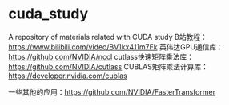# cuda_study
A repository of materials related with CUDA study
B站教程：https://www.bilibili.com/video/BV1kx411m7Fk
英伟达GPU通信库：https://github.com/NVIDIA/nccl
cutlass快速矩阵乘法库：https://github.com/NVIDIA/cutlass
CUBLAS矩阵乘法计算库：https://developer.nvidia.com/cublas

一些其他的应用：https://github.com/NVIDIA/FasterTransformer
